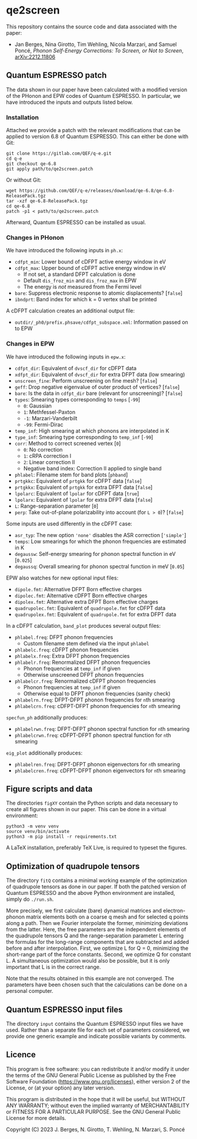 # qe2screen

This repository contains the source code and data associated with the paper:

- Jan Berges, Nina Girotto, Tim Wehling, Nicola Marzari, and Samuel Poncé,
  *Phonon Self-Energy Corrections: To Screen, or Not to Screen*,
  [arXiv:2212.11806](https://arxiv.org/abs/2212.11806)

## Quantum ESPRESSO patch

The data shown in our paper have been calculated with a modified version of the
PHonon and EPW codes of Quantum ESPRESSO. In particular, we have introduced the
inputs and outputs listed below.

### Installation

Attached we provide a patch with the relevant modifications that can be applied
to version 6.8 of Quantum ESPRESSO. This can either be done with Git:

    git clone https://gitlab.com/QEF/q-e.git
    cd q-e
    git checkout qe-6.8
    git apply path/to/qe2screen.patch

Or without Git:

    wget https://github.com/QEF/q-e/releases/download/qe-6.8/qe-6.8-ReleasePack.tgz
    tar -xzf qe-6.8-ReleasePack.tgz
    cd qe-6.8
    patch -p1 < path/to/qe2screen.patch

Afterward, Quantum ESPRESSO can be installed as usual.

### Changes in PHonon

We have introduced the following inputs in `ph.x`:

- `cdfpt_min`: Lower bound of cDFPT active energy window in eV
- `cdfpt_max`: Upper bound of cDFPT active energy window in eV
    - If not set, a standard DFPT calculation is done
    - Default `dis_froz_min` and `dis_froz_max` in EPW
    - The energy is *not* measured from the Fermi level
- `bare`: Suppress electronic response to atomic displacements? [`false`]
- `ibndprt`: Band index for which k = 0 vertex shall be printed

A cDFPT calculation creates an additional output file:

- `outdir/_ph0/prefix.phsave/cdfpt_subspace.xml`: Information passed on to EPW

### Changes in EPW

We have introduced the following inputs in `epw.x`:

- `cdfpt_dir`: Equivalent of `dvscf_dir` for cDFPT data
- `xdfpt_dir`: Equivalent of `dvscf_dir` for extra DFPT data (low smearing)
- `unscreen_fine`: Perform unscreening on fine mesh? [`false`]
- `geff`: Drop negative eigenvalue of outer product of vertices? [`false`]
- `bare`: Is the data in `cdfpt_dir` bare (relevant for unscreening)? [`false`]
- `types`: Smearing types corresponding to `temps` [`-99`]
    - `0`: Gaussian
    - `1`: Methfessel-Paxton
    - `-1`: Marzari-Vanderbilt
    - `-99`: Fermi-Dirac
- `temp_inf`: High smearing at which phonons are interpolated in K
- `type_inf`: Smearing type corresponding to `temp_inf` [`-99`]
- `corr`: Method to correct screened vertex [`0`]
    - `0`: No correction
    - `1`: cRPA correction I
    - `2`: Linear correction II
    - Negative band index: Correction II applied to single band
- `phlabel`: Filename stem for band plots [`phband`]
- `prtgkkc`: Equivalent of `prtgkk` for cDFPT data [`false`]
- `prtgkkx`: Equivalent of `prtgkk` for extra DFPT data [`false`]
- `lpolarc`: Equivalent of `lpolar` for cDFPT data [`true`]
- `lpolarx`: Equivalent of `lpolar` for extra DFPT data [`false`]
- `L`: Range-separation parameter [`0`]
- `perp`: Take out-of-plane polarizability into account (for `L > 0`)? [`false`]

Some inputs are used differently in the cDFPT case:

- `asr_typ`: The new option `'none'` disables the ASR correction [`'simple'`]
- `temps`: Low smearings for which the phonon frequencies are estimated in K
- `degaussw`: Self-energy smearing for phonon spectral function in eV [`0.025`]
- `degaussq`: Overall smearing for phonon spectral function in meV [`0.05`]

EPW also watches for new optional input files:

- `dipole.fmt`: Alternative DFPT Born effective charges
- `dipolec.fmt`: Alternative cDFPT Born effective charges
- `dipolex.fmt`: Alternative extra DFPT Born effective charges
- `quadrupolec.fmt`: Equivalent of `quadrupole.fmt` for cDFPT data
- `quadrupolex.fmt`: Equivalent of `quadrupole.fmt` for extra DFPT data

In a cDFPT calculation, `band_plot` produces several output files:

- `phlabel.freq`: DFPT phonon frequencies
    - Custom filename stem defined via the input `phlabel`
- `phlabelc.freq`: cDFPT phonon frequencies
- `phlabelx.freq`: Extra DFPT phonon frequencies
- `phlabelr.freq`: Renormalized DFPT phonon frequencies
    - Phonon frequencies at `temp_inf` if given
    - Otherwise unscreened DFPT phonon frequencies
- `phlabelcr.freq`: Renormalized cDFPT phonon frequencies
    - Phonon frequencies at `temp_inf` if given
    - Otherwise equal to DFPT phonon frequencies (sanity check)
- `phlabelrn.freq`: DFPT-DFPT phonon frequencies for `n`th smearing
- `phlabelcrn.freq`: cDFPT-DFPT phonon frequencies for `n`th smearing

`specfun_ph` additionally produces:

- `phlabelrwn.freq`: DFPT-DFPT phonon spectral function for `n`th smearing
- `phlabelcrwn.freq`: cDFPT-DFPT phonon spectral function for `n`th smearing

`eig_plot` additionally produces:

- `phlabelren.freq`: DFPT-DFPT phonon eigenvectors for `n`th smearing
- `phlabelcren.freq`: cDFPT-DFPT phonon eigenvectors for `n`th smearing

## Figure scripts and data

The directories `figXY` contain the Python scripts and data necessary to create
all figures shown in our paper. This can be done in a virtual environment:

    python3 -m venv venv
    source venv/bin/activate
    python3 -m pip install -r requirements.txt

A LaTeX installation, preferably TeX Live, is required to typeset the figures.

## Optimization of quadrupole tensors

The directory `fitQ` contains a minimal working example of the optimization of
quadrupole tensors as done in our paper. If both the patched version of Quantum
ESPRESSO and the above Python environment are installed, simply do `./run.sh`.

More precisely, we first calculate (bare) dynamical matrices and electron-phonon
matrix elements both on a coarse q mesh and for selected q points along a path.
Then we Fourier interpolate the former, minimizing deviations from the latter.
Here, the free parameters are the independent elements of the quadrupole tensors
Q and the range-separation parameter L entering the formulas for the long-range
components that are subtracted and added before and after interpolation. First,
we optimize L for Q = 0, minimizing the short-range part of the force constants.
Second, we optimize Q for constant L. A simultaneous optimization would also be
possible, but it is only important that L is in the correct range.

Note that the results obtained in this example are not converged. The parameters
have been chosen such that the calculations can be done on a personal computer.

## Quantum ESPRESSO input files

The directory `input` contains the Quantum ESPRESSO input files we have used.
Rather than a separate file for each set of parameters considered, we provide
one generic example and indicate possible variants by comments.

## Licence

This program is free software: you can redistribute it and/or modify it under
the terms of the GNU General Public License as published by the Free Software
Foundation (<https://www.gnu.org/licenses>), either version 2 of the License,
or (at your option) any later version.

This program is distributed in the hope that it will be useful, but WITHOUT ANY
WARRANTY; without even the implied warranty of MERCHANTABILITY or FITNESS FOR A
PARTICULAR PURPOSE. See the GNU General Public License for more details.

Copyright (C) 2023 J. Berges, N. Girotto, T. Wehling, N. Marzari, S. Poncé
